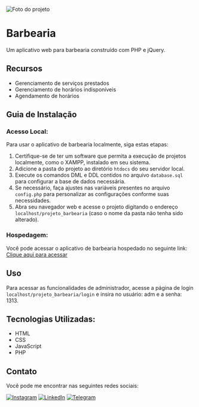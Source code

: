 ![Foto do projeto](https://github.com/lezzin/projeto_barbearia/assets/103830032/8fb1f9b2-d087-4c81-b505-120977f5fa53)

# Barbearia

Um aplicativo web para barbearia construído com PHP e jQuery.

## Recursos

- Gerenciamento de serviços prestados
- Gerenciamento de horários indisponíveis
- Agendamento de horários

## Guia de Instalação

### Acesso Local:

Para usar o aplicativo de barbearia localmente, siga estas etapas:

1. Certifique-se de ter um software que permita a execução de projetos localmente, como o XAMPP, instalado em seu sistema.
2. Adicione a pasta do projeto ao diretório `htdocs` do seu servidor local.
3. Execute os comandos DML e DDL contidos no arquivo `database.sql` para configurar a base de dados necessária.
4. Se necessário, faça ajustes nas variáveis presentes no arquivo `config.php` para personalizar as configurações conforme suas necessidades.
5. Abra seu navegador web e acesse o projeto digitando o endereço `localhost/projeto_barbearia` (caso o nome da pasta não tenha sido alterado).

### Hospedagem:

Você pode acessar o aplicativo de barbearia hospedado no seguinte link: [Clique aqui para acessar](https://lzzn-barber.000webhostapp.com/)

## Uso

Para acessar as funcionalidades de administrador, acesse a página de login `localhost/projeto_barbearia/login` e insira no usuário: adm e a senha: 1313.

## Tecnologias Utilizadas:

* HTML
* CSS
* JavaScript
* PHP

## Contato

Você pode me encontrar nas seguintes redes sociais:

[![Instagram](https://img.shields.io/badge/Instagram-E4405F?style=for-the-badge&logo=instagram&logoColor=white)](https://www.instagram.com/leandroadrian_/)
[![LinkedIn](https://img.shields.io/badge/LinkedIn-0077B5?style=for-the-badge&logo=linkedin&logoColor=white)](https://www.linkedin.com/in/leandro-adrian)
[![Telegram](https://img.shields.io/badge/Telegram-2CA5E0?style=for-the-badge&logo=telegram&logoColor=white)](https://t.me/LeandroAdrian)
